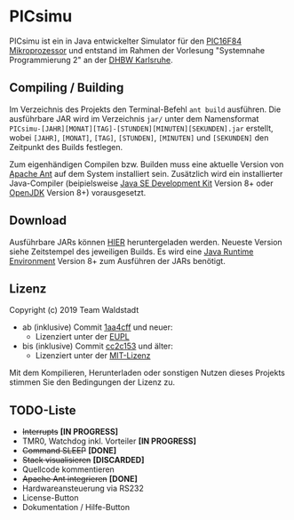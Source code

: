 # PICsimu

PICsimu ist ein in Java entwickelter Simulator für den [PIC16F84 Mikroprozessor](https://www.microchip.com/wwwproducts/en/PIC16F84) und entstand im Rahmen der Vorlesung "Systemnahe Programmierung 2" an der [DHBW Karlsruhe](https://www.karlsruhe.dhbw.de/startseite.html).

## Compiling / Building

Im Verzeichnis des Projekts den Terminal-Befehl `ant build` ausführen. Die ausführbare JAR wird im Verzeichnis `jar/` unter dem Namensformat `PICsimu-[JAHR][MONAT][TAG]-[STUNDEN][MINUTEN][SEKUNDEN].jar` erstellt, wobei `[JAHR]`, `[MONAT]`, `[TAG]`, `[STUNDEN]`, `[MINUTEN]` und `[SEKUNDEN]` den Zeitpunkt des Builds festlegen.

Zum eigenhändigen Compilen bzw. Builden muss eine aktuelle Version von [Apache Ant](https://ant.apache.org/) auf dem System installiert sein. Zusätzlich wird ein installierter Java-Compiler (beipielsweise [Java SE Development Kit](https://www.oracle.com/technetwork/java/javaee/downloads/jdk8-downloads-2133151.html) Version 8+ oder [OpenJDK](https://openjdk.java.net/) Version 8+) vorausgesetzt.

## Download

Ausführbare JARs können [HIER](https://picsimu.teamwaldstadt.de/jar/) heruntergeladen werden. Neueste Version siehe Zeitstempel des jeweiligen Builds. Es wird eine [Java Runtime Environment](https://java.com/de/download/) Version 8+ zum Ausführen der JARs benötigt.

## Lizenz

Copyright (c) 2019 Team Waldstadt

* ab (inklusive) Commit [1aa4cff](https://github.com/teamwaldstadt/PICsimu/commit/1aa4cff1d53838e7dec16e36e067cb0b74f6112a) und neuer:
  * Lizenziert unter der [EUPL](LICENSE)
* bis (inklusive) Commit [cc2c153](https://github.com/teamwaldstadt/PICsimu/commit/cc2c1530e56f540eeb0db61699478b8c921d09cd) und älter:
  * Lizenziert unter der [MIT-Lizenz](https://raw.githubusercontent.com/teamwaldstadt/PICsimu/cc2c1530e56f540eeb0db61699478b8c921d09cd/LICENSE)

Mit dem Kompilieren, Herunterladen oder sonstigen Nutzen dieses Projekts stimmen Sie den Bedingungen der Lizenz zu.

## TODO-Liste

* ~~Interrupts~~ **[IN PROGRESS]**
* TMR0, Watchdog inkl. Vorteiler **[IN PROGRESS]**
* ~~Command SLEEP~~ **[DONE]**
* ~~Stack visualisieren~~ **[DISCARDED]**
* Quellcode kommentieren
* ~~Apache Ant integrieren~~ **[DONE]**
* Hardwareansteuerung via RS232
* License-Button
* Dokumentation / Hilfe-Button
